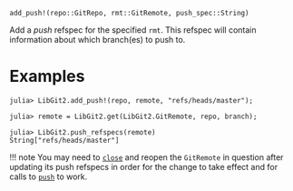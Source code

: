 ```
add_push!(repo::GitRepo, rmt::GitRemote, push_spec::String)
```

Add a *push* refspec for the specified `rmt`. This refspec will contain information about which branch(es) to push to.

# Examples

```julia-repl
julia> LibGit2.add_push!(repo, remote, "refs/heads/master");

julia> remote = LibGit2.get(LibGit2.GitRemote, repo, branch);

julia> LibGit2.push_refspecs(remote)
String["refs/heads/master"]
```

!!! note
    You may need to [`close`](@ref) and reopen the `GitRemote` in question after updating its push refspecs in order for the change to take effect and for calls to [`push`](@ref) to work.

